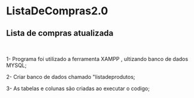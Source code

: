 # ListaDeCompras2.0

<h2> Lista de compras atualizada </h2>
<br>
<p> 1- Programa foi utilizado a ferramenta XAMPP , ultizando banco de dados MYSQL;</p>
<p>2- Criar banco de dados chamado "listadeprodutos;</p>
<p>3- As tabelas e colunas são criadas ao executar o codigo;</p>
   
